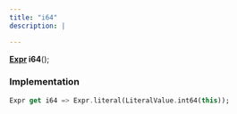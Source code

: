 ```yaml
---
title: "i64"
description: |

---
```

<span class="dart-code"><strong>[Expr] i64</strong>();</span>


### Implementation
```dart
Expr get i64 => Expr.literal(LiteralValue.int64(this));
```

[Expr]: /reference/classes/expr/